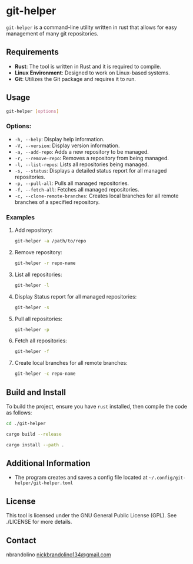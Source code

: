 # git-helper
`git-helper` is a command-line utility written in rust that allows for easy management of many git repositories.

## Requirements
- **Rust**: The tool is written in Rust and it is required to compile.
- **Linux Environment**: Designed to work on Linux-based systems.
- **Git**: Utilizes the Git package and requires it to run.

## Usage
```bash
git-helper [options]
```

### Options:
- `-h, --help`: Display help information.
- `-V, --version`: Display version information.
- `-a, --add-repo`: Adds a new repository to be managed.
- `-r, --remove-repo`: Removes a repository from being managed.
- `-l, --list-repos`: Lists all repositories being managed.
- `-s, --status`: Displays a detailed status report for all managed repositories.
- `-p, --pull-all`: Pulls all managed repositories.
- `-f, --fetch-all`: Fetches all managed repositories.
- `-c, --clone-remote-branches`: Creates local branches for all remote branches of a specified repository.

### Examples
1. Add repository:
    ```bash
    git-helper -a /path/to/repo
    ```
2. Remove repository:
    ```bash
    git-helper -r repo-name
    ```
3. List all repositories:
    ```bash
    git-helper -l
    ```
4. Display Status report for all managed repositories:
    ```bash
    git-helper -s
    ```
4. Pull all repositories:
    ```bash
    git-helper -p
    ```
5. Fetch all repositories:
    ```bash
    git-helper -f
    ```
6. Create local branches for all remote branches:
    ```bash
    git-helper -c repo-name
    ```

## Build and Install
To build the project, ensure you have `rust` installed, then compile the code as follows:

```bash
cd ./git-helper
```
```bash
cargo build --release
```
```bash
cargo install --path .
```

## Additional Information
- The program creates and saves a config file located at `~/.config/git-helper/git-helper.toml`

## License
This tool is licensed under the GNU General Public License (GPL). See ./LICENSE for more details.

## Contact
nbrandolino
nickbrandolino134@gmail.com
